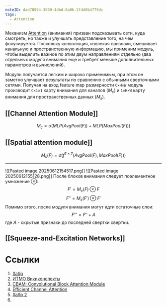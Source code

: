 ```yaml
---
noteID: dad70594-3509-4dbd-8a9b-2f4d0b4779dc
tags:
  - Attention
---
```

Механизм [Attention](https://arxiv.org/abs/1807.06521) (внимания) призван подсказывать сети, куда смотреть, но также и улучшать представление того, на чем фокусируется. Поскольку конволюция, извлекая признаки, смешивает канальную и пространственную информацию, мы применим модуль, чтобы выделить важное по этим двум направлениям отдельно (два отдельных модуля внимания еще и требует меньше дополнительных параметров и вычислений).

Модуль получается легким и широко применимым, при этом он заметно улучшает результаты по сравнению с обычными сверточными сетями.
Получая на вход feature map размерности `C×H×W` модуль производит `C×1×1` карту внимания для каналов ($M_c$) и `1×H×W` карту внимания для пространственных данных ($M_s$).

## [[Channel Attention Module]]

$$M_c = \sigma(MLP(AvgPool(F)) + MLP(MaxPool(F)))$$
## [[Spatial attention module]]

$$M_s(F) = \sigma(f^{7×7}(AvgPool(F), MaxPool(F)))$$

---

![[Pasted image 20250612154517.png]]
![[Pasted image 20250612155128.png]]
После блоков внимания следует поэлементное умножение $\otimes$:
$$ F' = M_c(F) \otimes F$$
$$ F'' = M_s(F') \otimes F'$$
Помимо этого, после модуля внимания могут идти остаточные слои: 
$$ F''' = F'' + A$$
где $A$ - скрытые признаки до последней свертки свертки.
## [[Squeeze-and-Excitation Networks]]




# Ссылки
1. [Хабр](https://habr.com/ru/articles/527984/)
2. [ИТМО Викиконспекты](https://neerc.ifmo.ru/wiki/index.php?title=Механизм_внимания)
3. [CBAM: Convolutional Block Attention Module](https://arxiv.org/abs/1807.06521)
4. [Efficient Channel Attention](https://arxiv.org/abs/1910.03151)
5. [Хабр 2](https://habr.com/ru/companies/ods/articles/507880/#1-eca-net-efficient-channel-attention-for-deep-convolutional-neural-networks)
6. 